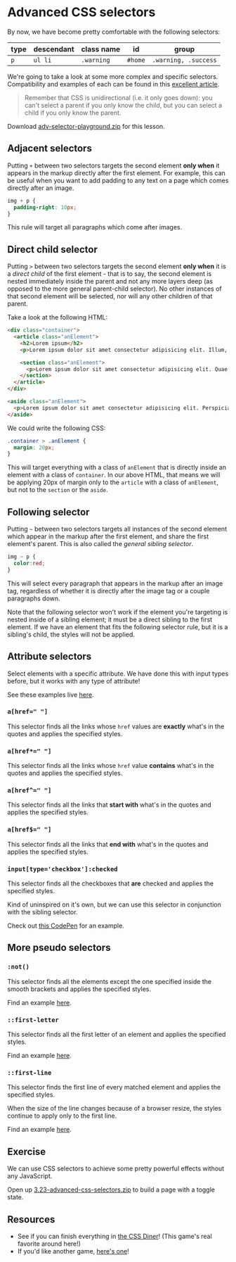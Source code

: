 <!-- Student takeaway -->
<!-- By the end of this lesson, the student should know:
- How to use the following advanced CSS selectors:
    Adjacent (+)
    Direct child (>)
    Following (~)
    Attribute ([])
    Checked (:checked)
    Not (:not)
    First letter and line (::first-letter, ::first-line)
-->

# Advanced CSS selectors

By now, we have become pretty comfortable with the following selectors:

type | descendant | class name | id | group
---|---|---|---|---|
`p`| `ul li` | `.warning` | `#home` | `.warning, .success`

We're going to take a look at some more complex and specific selectors. 
Compatibility and examples of each can be found in this [excellent article](http://net.tutsplus.com/tutorials/html-css-techniques/the-30-css-selectors-you-must-memorize/).

>Remember that CSS is unidirectional (i.e. it only goes down): you can't select a parent if you only know the child, but you can select a child if you only know the parent. 

Download [adv-selector-playground.zip](https://hychalknotes.s3.amazonaws.com/adv-selector-playground.zip) for this lesson.

## Adjacent selectors
Putting `+` between two selectors targets the second element **only when**  it appears in the markup directly after the first element. For example, this can be useful when you want to add padding to any text on a page which comes directly after an image.

```css
img + p {
  padding-right: 10px;
}
```
This rule will target all paragraphs which come after images.

## Direct child selector
Putting `>` between two selectors targets the second element **only when**  it is a _direct child_ of the first element - that is to say, the second element is nested immediately inside the parent and not any more layers deep (as opposed to the more general parent-child selector). No other instances of that second element will be selected, nor will any other children of that parent.

Take a look at the following HTML:

```html
<div class="container">
  <article class="anElement">
    <h2>Lorem ipsum</h2>
    <p>Lorem ipsum dolor sit amet consectetur adipisicing elit. Illum, expedita?</p>

    <section class="anElement">
      <p>Lorem ipsum dolor sit amet consectetur adipisicing elit. Quae, voluptatum.</p>
    </section>
  </article>
</div>

<aside class="anElement">
  <p>Lorem ipsum dolor sit amet consectetur adipisicing elit. Perspiciatis, earum.</p>
</aside>
```

We could write the following CSS:

```css
.container > .anElement {
  margin: 20px;
}
```
This will target everything with a class of `anElement` that is directly inside an element with a class of `container`. In our above HTML, that means we will be applying 20px of margin only to the `article` with a class of `anElement`, but not to the `section` or the `aside`.

## Following selector
Putting `~` between two selectors targets all instances of the second element which appear in the markup after the first element, and share the first element's parent. This is also called the _general sibling selector_.

```css
img ~ p {
  color:red;
}
```

This will select every paragraph that appears in the markup after an image tag, regardless of whether it is directly after the image tag or a couple paragraphs down.

Note that the following selector won't work if the element you're targeting is nested inside of a sibling element; it must be a direct sibling to the first element. If we have an element that fits the following selector rule, but it is a sibling's child, the styles will not be applied.

## Attribute selectors

Select elements with a specific attribute. We have done this with input types before, but it works with any type of attribute!

See these examples live [here](https://codepen.io/hackeryou/pen/VqGeRz).

### `a[href=" "]`
This selector finds all the links whose `href` values are **exactly** what's in the quotes and applies the specified styles.

### `a[href*=" "]`
This selector finds all the links whose `href` value **contains** what's in the quotes and applies the specified styles.

### `a[href^=" "]`
This selector finds all the links that **start with** what's in the quotes and applies the specified styles.

### `a[href$=" "]`
This selector finds all the links that **end with** what's in the quotes and applies the specified styles.

### `input[type='checkbox']:checked`

This selector finds all the checkboxes that **are** checked and applies the specified styles.

Kind of uninspired on it's own, but we can use this selector in conjunction with the sibling selector. 

Check out [this CodePen](https://codepen.io/hackeryou/pen/VqGKea) for an example.

## More pseudo selectors

### `:not()`

This selector finds all the elements except the one specified inside the smooth brackets and applies the specified styles.

Find an example [here](https://codepen.io/hackeryou/pen/maGrmw).

### `::first-letter`

This selector finds all the first letter of an element and applies the specified styles.

Find an example [here](https://codepen.io/hackeryou/pen/GPXjEv).

### `::first-line`

This selector finds the first line of every matched element and applies the specified styles.

When the size of the line changes because of a browser resize, the styles continue to apply only to the first line.

Find an example [here](https://codepen.io/hackeryou/pen/GPXjEv).

## Exercise

We can use CSS selectors to achieve some pretty powerful effects without any JavaScript.

Open up [3.23-advanced-css-selectors.zip](https://hychalknotes.s3.amazonaws.com/3.23-advanced-css-selectors.zip) to build a page with a toggle state.


## Resources
* See if you can finish everything in [the CSS Diner](https://flukeout.github.io/)! (This game's real favorite around here!)
* If you'd like another game, [here's one](http://toolness.github.io/css-selector-game)!
